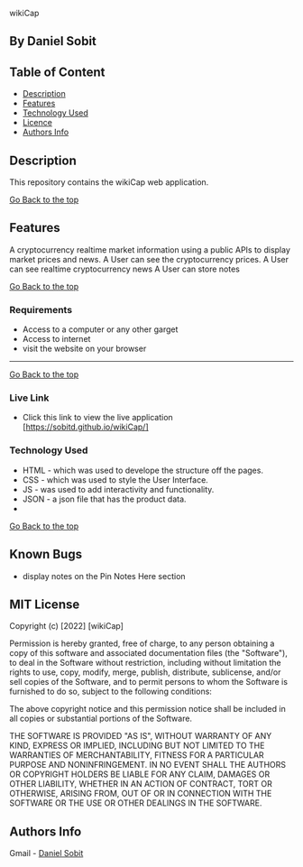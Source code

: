 wikiCap
 ## By Daniel Sobit
 ## Table of Content
 - [Description](#description)
 - [Features](#features)
 - [Technology  Used](#technology-Used)
 - [Licence](#licence)
 - [Authors Info](#Authors-Info)
 ## Description

 <p>This repository contains the wikiCap web application.</p>

[Go Back to the top](#wikiCap)

## Features

A cryptocurrency realtime market information using a public APIs to display market prices and news.
A User can see the cryptocurrency prices.
A User can see realtime cryptocurrency news 
A User can store notes 

[Go Back to the top](#wikiCap)
 ###  Requirements

 * Access to  a computer or any other garget
 * Access to internet
 * visit the website on your browser
 ****
 [Go Back to the top](#wikiCap)

### Live Link

- Click this link to view the live application [https://sobitd.github.io/wikiCap/]


### Technology  Used

* HTML - which was used to develope the structure off the pages.
* CSS - which was used to style the User Interface.
* JS - was used to add interactivity and functionality.
* JSON - a json file that has the product data.
* 
[Go Back to the top](#wikiCap)

## Known Bugs

* display notes on the Pin Notes Here section

## MIT License

Copyright (c) [2022] [wikiCap] 

Permission is hereby granted, free of charge, to any person obtaining a copy
of this software and associated documentation files (the "Software"), to deal
in the Software without restriction, including without limitation the rights
to use, copy, modify, merge, publish, distribute, sublicense, and/or sell
copies of the Software, and to permit persons to whom the Software is
furnished to do so, subject to the following conditions:

The above copyright notice and this permission notice shall be included in all
copies or substantial portions of the Software.

THE SOFTWARE IS PROVIDED "AS IS", WITHOUT WARRANTY OF ANY KIND, EXPRESS OR
IMPLIED, INCLUDING BUT NOT LIMITED TO THE WARRANTIES OF MERCHANTABILITY,
FITNESS FOR A PARTICULAR PURPOSE AND NONINFRINGEMENT. IN NO EVENT SHALL THE
AUTHORS OR COPYRIGHT HOLDERS BE LIABLE FOR ANY CLAIM, DAMAGES OR OTHER
LIABILITY, WHETHER IN AN ACTION OF CONTRACT, TORT OR OTHERWISE, ARISING FROM,
OUT OF OR IN CONNECTION WITH THE SOFTWARE OR THE USE OR OTHER DEALINGS IN THE
SOFTWARE.

## Authors Info

Gmail - [Daniel Sobit](daniel.sobit@student.moringaschool.com)
